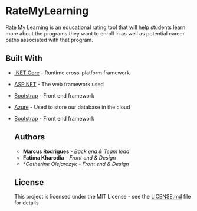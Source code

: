 # RateMyLearning

Rate My Learning is an educational rating tool that will help students learn more about the programs they want to enroll in as well as potential career paths associated with that program.

## Built With

* [.NET Core](https://dotnet.microsoft.com/download) - Runtime cross-platform framework
* [ASP.NET](https://dotnet.microsoft.com/apps/aspnet) - The web framework used
* [Bootstrap](https://getbootstrap.com/) - Front end framework
* [Azure](https://azure.microsoft.com/en-ca/) - Used to store our database in the cloud
* [Bootstrap](https://getbootstrap.com/) - Front end framework

  ## Authors
  
  * **Marcus Rodrigues** - *Back end & Team lead*
  * **Fatima Kharodia** - *Front end & Design*
  * **Catherine Olejarczyk* - *Front end & Design*
  
  ## License
  
  This project is licensed under the MIT License - see the [LICENSE.md](LICENSE.md) file for details
  

